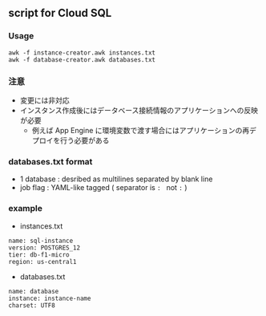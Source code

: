 ## script for Cloud SQL

### Usage

```
awk -f instance-creator.awk instances.txt
awk -f database-creator.awk databases.txt
```

### 注意

 * 変更には非対応
 * インスタンス作成後にはデータベース接続情報のアプリケーションへの反映が必要
    * 例えば App Engine に環境変数で渡す場合にはアプリケーションの再デプロイを行う必要がある

### databases.txt format

 * 1 database : desribed as multilines separated by blank line
 * job flag : YAML-like tagged ( separator is `: ` not `:` )

### example

 * instances.txt
```
name: sql-instance
version: POSTGRES_12
tier: db-f1-micro
region: us-central1
```

 * databases.txt
```
name: database
instance: instance-name
charset: UTF8
```
